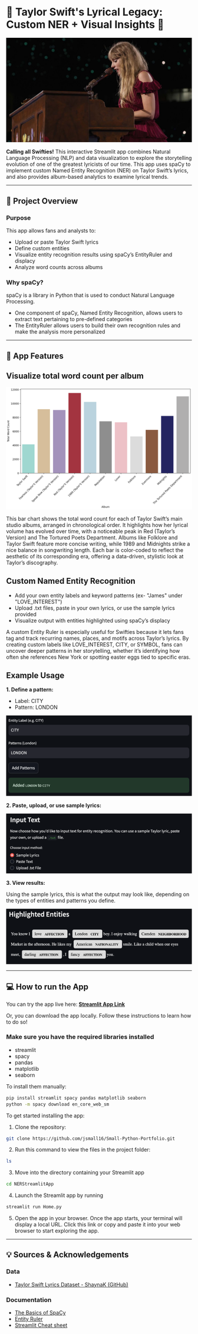 # 🎤 Taylor Swift's Lyrical Legacy: Custom NER + Visual Insights 🎤
![TSPIANO](maxresdefault.jpg)

**Calling all Swifties!** This interactive Streamlit app combines Natural Language Processing (NLP) and data visualization to explore the storytelling evolution of one of the greatest lyricists of our time. This app uses spaCy to implement custom Named Entity Recognition (NER) on Taylor Swift’s lyrics, and also provides album-based analytics to examine lyrical trends.

---

## 📁 Project Overview

### Purpose
This app allows fans and analysts to:
- Upload or paste Taylor Swift lyrics
- Define custom entities
- Visualize entity recognition results using spaCy’s EntityRuler and displacy
- Analyze word counts across albums 

### Why spaCy?
spaCy is a library in Python that is used to conduct Natural Language Processing.

- One component of spaCy, Named Entity Recognition, allows users to extract text pertaining to pre-defined categories
- The EntityRuler allows users to build their own recognition rules and make the analysis more personalized

---

## 🔧 App Features 

## Visualize total word count per album

![TSDATA](TSDATA.png)

This bar chart shows the total word count for each of Taylor Swift’s main studio albums, arranged in chronological order. It highlights how her lyrical volume has evolved over time, with a noticeable peak in Red (Taylor’s Version) and The Tortured Poets Department. Albums like Folklore and Taylor Swift feature more concise writing, while 1989 and Midnights strike a nice balance in songwriting length. Each bar is color-coded to reflect the aesthetic of its corresponding era, offering a data-driven, stylistic look at Taylor’s discography.


## Custom Named Entity Recognition 
- Add your own entity labels and keyword patterns (ex- "James" under "LOVE_INTEREST")
- Upload .txt files, paste in your own lyrics, or use the sample lyrics provided
- Visualize output with entities highlighted using spaCy’s displacy

A custom Entity Ruler is especially useful for Swifties because it lets fans tag and track recurring names, places, and motifs across Taylor’s lyrics. By creating custom labels like LOVE_INTEREST, CITY, or SYMBOL, fans can uncover deeper patterns in her storytelling, whether it’s identifying how often she references New York or spotting easter eggs tied to specific eras.

## Example Usage
**1. Define a pattern:**
  - Label: CITY
  - Pattern: LONDON

![APPUI](APP_UI.png)

**2. Paste, upload, or use sample lyrics:**


![text](Text_type.png)


**3. View results:**

Using the sample lyrics, this is what the output may look like, depending on the types of entities and patterns you define. 

![DISPLACY](SpaCy_display.png)

---
## 💻 How to run the App

You can try the app live here: [**Streamlit App Link**](https://small-python-portfolio-4rla67ezewjbec459imbzd.streamlit.app/)  

Or, you can download the app locally. Follow these instructions to learn how to do so!

### Make sure you have the required libraries installed
  - streamlit
  - spacy
  - pandas
  - matplotlib
  - seaborn

To install them manually:
```bash
pip install streamlit spacy pandas matplotlib seaborn
python -m spacy download en_core_web_sm
```
To get started installing the app:

1. Clone the repository:
```bash
git clone https://github.com/jsmall16/Small-Python-Portfolio.git
```

2. Run this command to view the files in the project folder:
```bash
ls
```
3. Move into the directory containing your Streamlit app
```bash
cd NERStreamlitApp
```
4. Launch the Streamlit app by running
```bash
streamlit run Home.py
```
5. Open the app in your browser. Once the app starts, your terminal will display a local URL. Click this link or copy and paste it into your web browser to start exploring the app.
   
---

## 💡 Sources & Acknowledgements

### Data

- [Taylor Swift Lyrics Dataset - ShaynaK (GitHub)](https://github.com/shaynak/taylor-swift-lyrics/blob/main/songs.csv)

### Documentation 

- [The Basics of SpaCy](https://spacy.pythonhumanities.com/01_01_install_and_containers.html)
- [Entity Ruler](https://spacy.io/api/entityruler)
- [Streamlit Cheat sheet](https://cheat-sheet.streamlit.app/) 
